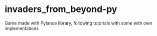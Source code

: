 # invaders_from_beyond-py
Game made with Pylance library, following tutorials with some with own implementations

